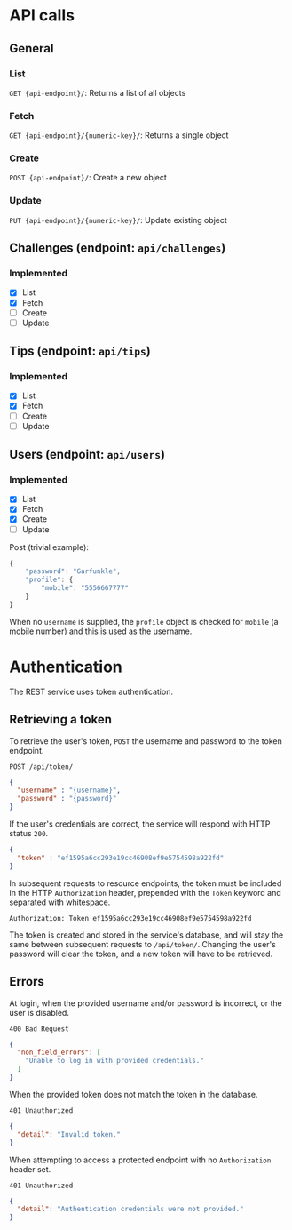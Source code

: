 # API calls
## General
### List
`GET {api-endpoint}/`: Returns a list of all objects

### Fetch
`GET {api-endpoint}/{numeric-key}/`: Returns a single object

### Create
`POST {api-endpoint}/`: Create a new object

### Update
`PUT {api-endpoint}/{numeric-key}/`: Update existing object

## Challenges (endpoint: `api/challenges`)
### Implemented
- [X] List
- [X] Fetch
- [ ] Create
- [ ] Update

## Tips (endpoint: `api/tips`)
### Implemented
- [X] List
- [X] Fetch
- [ ] Create
- [ ] Update

## Users (endpoint: `api/users`)
### Implemented
- [X] List
- [X] Fetch
- [X] Create
- [ ] Update

Post (trivial example):
```javascript
{
    "password": "Garfunkle",
    "profile": {
        "mobile": "5556667777"
    }
}
```
When no `username` is supplied, the `profile` object is checked for `mobile`
(a mobile number) and this is used as the username.

# Authentication

The REST service uses token authentication.

## Retrieving a token

To retrieve the user's token, `POST` the username and password to the token
endpoint.

`POST /api/token/`
```json
{
  "username" : "{username}",
  "password" : "{password}"
}
```

If the user's credentials are correct, the service will respond with HTTP status `200`.

```json
{
  "token" : "ef1595a6cc293e19cc46908ef9e5754598a922fd"
}
```

In subsequent requests to resource endpoints, the token must be included in the
HTTP `Authorization` header, prepended with the `Token` keyword and separated
with whitespace.

```
Authorization: Token ef1595a6cc293e19cc46908ef9e5754598a922fd
```

The token is created and stored in the service's database, and will stay the
same between subsequent requests to `/api/token/`. Changing the user's
password will clear the token, and a new token will have to be retrieved.

## Errors

At login, when the provided username and/or password is incorrect, or the user
is disabled.

`400 Bad Request`
```json
{
  "non_field_errors": [
    "Unable to log in with provided credentials."
  ]
}
```

When the provided token does not match the token in the database.

`401 Unauthorized`
```json
{
  "detail": "Invalid token."
}
```

When attempting to access a protected endpoint with no `Authorization` header set.

`401 Unauthorized`
```json
{
  "detail": "Authentication credentials were not provided."
}
```
